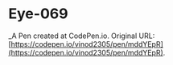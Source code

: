 # Eye-069
 _A Pen created at CodePen.io. Original URL: [https://codepen.io/vinod2305/pen/mddYEpR](https://codepen.io/vinod2305/pen/mddYEpR).

 